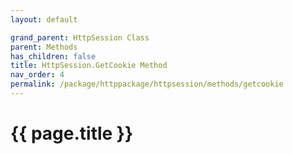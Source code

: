 ```yaml
---
layout: default

grand_parent: HttpSession Class
parent: Methods
has_children: false
title: HttpSession.GetCookie Method
nav_order: 4
permalink: /package/httppackage/httpsession/methods/getcookie
---
```

# {{ page.title }}
